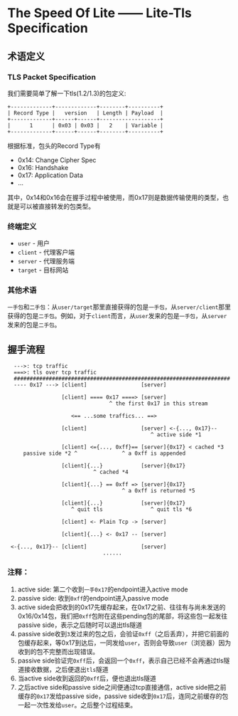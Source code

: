 # The Speed Of Lite —— Lite-Tls Specification

## 术语定义

### TLS Packet Specification

我们需要简单了解一下tls(1.2/1.3)的包定义:
```
+-------------+-------------+--------+----------+
| Record Type |   version   | Length | Payload  |
+-------------+------+------+-------------------+
|      1      | 0x03 | 0x03 |   2    | Variable |
+-------------+------+------+--------+----------+
```

根据标准，包头的Record Type有
* 0x14: Change Cipher Spec
* 0x16: Handshake
* 0x17: Application Data
* ...

其中，0x14和0x16会在握手过程中被使用，而0x17则是数据传输使用的类型，也就是可以被直接转发的包类型。

### 终端定义

* `user` - 用户
* `client` - 代理客户端
* `server` - 代理服务端
* `target` - 目标网站

### 其他术语

`一手包`和`二手包`：从`user/target`那里直接获得的包是`一手包`，从`server/client`那里获得的包是`二手包`。例如，对于`client`而言，从`user`发来的包是`一手包`，从`server`发来的包是`二手包`。

## 握手流程

```
  --->: tcp traffic
  ===>: tls over tcp traffic
  ####################################################################
  ---- 0x17 ---> [client]                 [server]

                 [client] ==== 0x17 ====> [server]
                                ^ the first 0x17 in this stream

                    <== ...some traffics... ==>

                 [client]                 [server] <-{..., 0x17}--
                                             ^ active side *1

                 [client] <={..., 0xff}== [server]{0x17} < cached *3
     passive side *2 ^              ^ a 0xff is appended

                 [client]{...}            [server]{0x17}
                           ^ cached *4

                 [client]{...} == 0xff => [server]{0x17}
                                    ^ a 0xff is returned *5

                 [client]{...}            [server]{0x17}
                    ^ quit tls               ^ quit tls *6

                 [client] <- Plain Tcp -> [server]
                 
                 [client]{...} <- 0x17 -- [server]

 <-{..., 0x17}-- [client]                 [server]
                              ......
```
### 注释：

1. active side: 第二个收到`一手0x17`的endpoint进入active mode
2. passive side: 收到`0xff`的endpoint进入passive mode
3. active side会把收到的0x17先缓存起来，在0x17之前、往往有与尚未发送的0x16/0x14包，我们把`0xff`包附在这些pending包的尾部，将这些包一起发往passive side，表示之后随时可以退出tls隧道
4. passive side收到`3`发过来的包之后，会验证`0xff`（之后丢弃），并把它前面的包缓存起来，等0x17到达后，一同发给`user`，否则会导致`user`（浏览器）因为收到的包不完整而出现错误。
5. passive side验证完`0xff`后，会返回一个`0xff`，表示自己已经不会再通过tls隧道接收数据，之后便退出`tls`隧道
6. 当active side收到返回的`0xff`后，便也退出tls隧道
7. 之后active side和passive side之间便通过tcp直接通信，active side把之前缓存的`0x17`发给passive side，passive side收到`0x17`后，连同之前缓存的包一起一次性发给`user`。之后整个过程结束。


